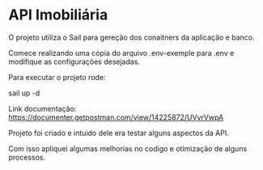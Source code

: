 
# API Imobiliária

O projeto utiliza o Sail para gereção dos conaitners da aplicação e banco.

Comece realizando uma cópia do arquivo .env-exemple para .env e modifique as configurações desejadas.

Para executar o projeto rode:

sail up -d


Link documentação: https://documenter.getpostman.com/view/14225872/UVyrVwpA  



Projeto foi criado e intuido dele era testar alguns aspectos da API.

Com isso apliquei algumas melhorias no codigo e otimização de alguns processos.